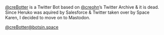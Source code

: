 [@creBotter](https://twitter.com/creBotter)
is a Twitter Bot based on [@creohn](https://twitter.com/creohn)’s Twitter Archive
& it is dead. <br>
Since Heruko was aquired by Salesforce & Twitter taken over by Space Karen, I decided to move on to Mastodon.

[@creBotter@botsin.space](https://tbotsin.space/@creBotter)
